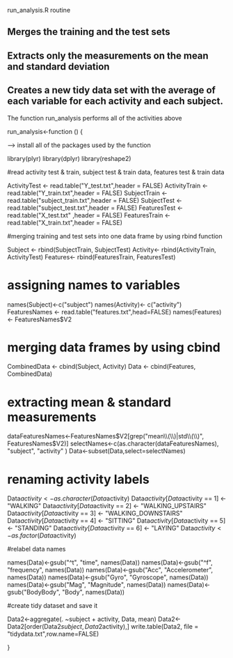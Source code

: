 run_analysis.R routine 


## Merges the training and the test sets
## Extracts only the measurements on the mean and standard deviation 
## Creates a new tidy data set with the average of each variable for each activity and each subject.


The function run_analysis performs all of the activities above

run_analysis<-function () {
  
 --> install all of the packages used by the function
  
  library(plyr)
  library(dplyr)
  library(reshape2)
  
  #read activity test & train, subject test & train data, features test & train data
  
  
  ActivityTest  <- read.table("Y_test.txt",header = FALSE)
  ActivityTrain <- read.table("Y_train.txt",header = FALSE)
  SubjectTrain <- read.table("subject_train.txt",header = FALSE)
  SubjectTest  <- read.table("subject_test.txt",header = FALSE)
  FeaturesTest  <- read.table("X_test.txt" ,header = FALSE)
  FeaturesTrain <- read.table("X_train.txt",header = FALSE)

  #merging training and test sets into one data frame by using rbind function

  Subject <- rbind(SubjectTrain, SubjectTest)
  Activity<- rbind(ActivityTrain, ActivityTest)
  Features<- rbind(FeaturesTrain, FeaturesTest)

  # assigning names to variables

  names(Subject)<-c("subject")
  names(Activity)<- c("activity")
  FeaturesNames <- read.table("features.txt",head=FALSE)
  names(Features)<- FeaturesNames$V2

  # merging data frames by using cbind

  CombinedData <- cbind(Subject, Activity)
  Data <- cbind(Features, CombinedData)

  # extracting mean & standard measurements

  dataFeaturesNames<-FeaturesNames$V2[grep("mean\\(\\)|std\\(\\)", FeaturesNames$V2)]
  selectNames<-c(as.character(dataFeaturesNames), "subject", "activity" )
  Data<-subset(Data,select=selectNames)

  # renaming activity labels


  Data$activity<-as.character(Data$activity)
  Data$activity[Data$activity == 1] <- "WALKING"
  Data$activity[Data$activity == 2] <- "WALKING_UPSTAIRS"
  Data$activity[Data$activity == 3] <- "WALKING_DOWNSTAIRS"
  Data$activity[Data$activity == 4] <- "SITTING"
  Data$activity[Data$activity == 5] <- "STANDING"
  Data$activity[Data$activity == 6] <- "LAYING"
  Data$activity<-as.factor(Data$activity)
  
  
  #relabel data names

  names(Data)<-gsub("^t", "time", names(Data))
  names(Data)<-gsub("^f", "frequency", names(Data))
  names(Data)<-gsub("Acc", "Accelerometer", names(Data))
  names(Data)<-gsub("Gyro", "Gyroscope", names(Data))
  names(Data)<-gsub("Mag", "Magnitude", names(Data))
  names(Data)<-gsub("BodyBody", "Body", names(Data))
                    
  #create tidy dataset and save it
  
  Data2<-aggregate(. ~subject + activity, Data, mean)
  Data2<-Data2[order(Data2$subject,Data2$activity),]
  write.table(Data2, file = "tidydata.txt",row.name=FALSE)
  
                    
}                  
